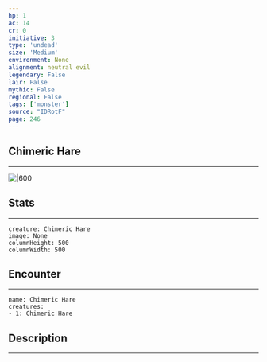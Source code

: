 ```yaml
---
hp: 1
ac: 14
cr: 0
initiative: 3
type: 'undead'    
size: 'Medium'
environment: None
alignment: neutral evil
legendary: False
lair: False
mythic: False
regional: False
tags: ['monster']
source: "IDRotF"
page: 246
---
```


## Chimeric Hare
---

![|600](D:/Program%20Files/5e.tools/img/bestiary/IDRotF/Hare.jpg)

## Stats
---

```statblock
creature: Chimeric Hare
image: None
columnHeight: 500
columnWidth: 500
```

## Encounter
---

```encounter-table
name: Chimeric Hare
creatures:
- 1: Chimeric Hare
```

## Description
---




